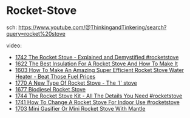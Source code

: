 # Rocket-Stove
sch: https://www.youtube.com/@ThinkingandTinkering/search?query=rocket%20stove

video:
- [1742 The Rocket Stove - Explained and Demystified #rocketstove](https://youtu.be/aXAVxqZPrSo)
- [1622 The Best Insulation For A Rocket Stove And How To Make It](https://youtu.be/neTGwG0QwDs)
- [1603 How To Make An Amazing Super Efficient Rocket Stove Water Heater - Beat Those Fuel Prices](https://youtu.be/GWKBWROF8P8)
- [1770 A New Type Of Rocket Stove - The 'I' stove](https://youtu.be/90P7yFiT1Cc)
- [1677 Biodiesel Rocket Stove](https://youtu.be/X-RI4D1x3dw)
- [1744 The Rocket Stove Kit - All The Details You Need #rocketstove](https://youtu.be/24EWuaaANA8)
- [1741 How To Change A Rocket Stove For Indoor Use #rocketstove](https://youtu.be/hx9kCk_-XgI)
- [1703 Mini Gasifier Or Mini Rocket Stove With Mantle](https://youtu.be/j1MTlspYwxs)
